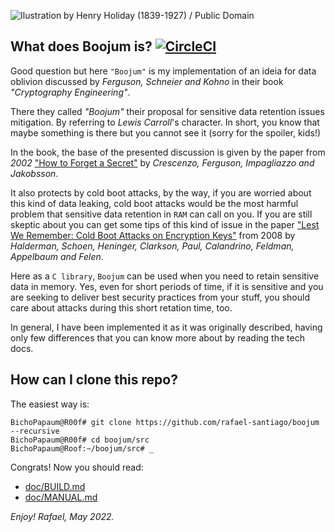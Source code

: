 ![Ilustration by Henry Holiday (1839-1927) / Public Domain](https://github.com/rafael-santiago/boojum/blob/main/etc/boojum_by_henry_holiday.png "Ilustration by Henry Holiday (1839-1927) / Public Domain")

## What does Boojum is? [![CircleCI](https://circleci.com/gh/rafael-santiago/boojum/tree/main.svg?style=shield)](https://circleci.com/gh/rafael-santiago/boojum/tree/main)

Good question but here ``"Boojum"`` is my implementation of an ideia for data oblivion
discussed by *Ferguson, Schneier and Kohno* in their book *"Cryptography Engineering"*.

There they called *"Boojum"* their proposal for sensitive data retention issues mitigation.
By referring to *Lewis Carroll*'s character. In short, you know that maybe something is
there but you cannot see it (sorry for the spoiler, kids!)

In the book, the base of the presented discussion is given by the paper from *2002*
["How to Forget a Secret"](https://link.springer.com/chapter/10.1007/3-540-49116-3_47)
by *Crescenzo, Ferguson, Impagliazzo and Jakobsson*.

It also protects by cold boot attacks, by the way, if you are worried about
this kind of data leaking, cold boot attacks would be the most harmful problem
that sensitive data retention in ``RAM`` can call on you. If you are still skeptic
about you can get some tips of this kind of issue in the paper
["Lest We Remember: Cold Boot Attacks on Encryption Keys"](http://citpsite.s3.amazonaws.com/wp-content/uploads/2019/01/23195456/halderman.pdf)
from 2008 by *Halderman, Schoen, Heninger, Clarkson, Paul, Calandrino, Feldman, Appelbaum and Felen*.

Here as a ``C library``, ``Boojum`` can be used when you need to retain sensitive
data in memory. Yes, even for short periods of time, if it is sensitive and you
are seeking to deliver best security practices from your stuff, you should care
about attacks during this short retation time, too.

In general, I have been implemented it as it was originally described, having
only few differences that you can know more about by reading the tech docs.

## How can I clone this repo?

The easiest way is:

```
BichoPapaum@R00f# git clone https://github.com/rafael-santiago/boojum --recursive
BichoPapaum@R00f# cd boojum/src
BichoPapaum@Roof:~/boojum/src# _
```

Congrats! Now you should read:

- [doc/BUILD.md](https://github.com/rafael-santiago/boojum/blob/main/doc/BUILD.md)
- [doc/MANUAL.md](https://github.com/rafael-santiago/boojum/blob/main/doc/MANUAL.md)

*Enjoy!
Rafael, May 2022.*

